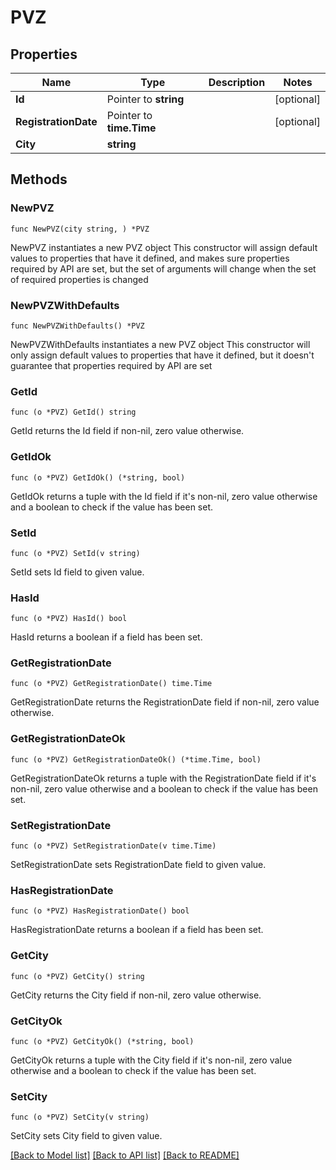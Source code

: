 # PVZ

## Properties

Name | Type | Description | Notes
------------ | ------------- | ------------- | -------------
**Id** | Pointer to **string** |  | [optional] 
**RegistrationDate** | Pointer to **time.Time** |  | [optional] 
**City** | **string** |  | 

## Methods

### NewPVZ

`func NewPVZ(city string, ) *PVZ`

NewPVZ instantiates a new PVZ object
This constructor will assign default values to properties that have it defined,
and makes sure properties required by API are set, but the set of arguments
will change when the set of required properties is changed

### NewPVZWithDefaults

`func NewPVZWithDefaults() *PVZ`

NewPVZWithDefaults instantiates a new PVZ object
This constructor will only assign default values to properties that have it defined,
but it doesn't guarantee that properties required by API are set

### GetId

`func (o *PVZ) GetId() string`

GetId returns the Id field if non-nil, zero value otherwise.

### GetIdOk

`func (o *PVZ) GetIdOk() (*string, bool)`

GetIdOk returns a tuple with the Id field if it's non-nil, zero value otherwise
and a boolean to check if the value has been set.

### SetId

`func (o *PVZ) SetId(v string)`

SetId sets Id field to given value.

### HasId

`func (o *PVZ) HasId() bool`

HasId returns a boolean if a field has been set.

### GetRegistrationDate

`func (o *PVZ) GetRegistrationDate() time.Time`

GetRegistrationDate returns the RegistrationDate field if non-nil, zero value otherwise.

### GetRegistrationDateOk

`func (o *PVZ) GetRegistrationDateOk() (*time.Time, bool)`

GetRegistrationDateOk returns a tuple with the RegistrationDate field if it's non-nil, zero value otherwise
and a boolean to check if the value has been set.

### SetRegistrationDate

`func (o *PVZ) SetRegistrationDate(v time.Time)`

SetRegistrationDate sets RegistrationDate field to given value.

### HasRegistrationDate

`func (o *PVZ) HasRegistrationDate() bool`

HasRegistrationDate returns a boolean if a field has been set.

### GetCity

`func (o *PVZ) GetCity() string`

GetCity returns the City field if non-nil, zero value otherwise.

### GetCityOk

`func (o *PVZ) GetCityOk() (*string, bool)`

GetCityOk returns a tuple with the City field if it's non-nil, zero value otherwise
and a boolean to check if the value has been set.

### SetCity

`func (o *PVZ) SetCity(v string)`

SetCity sets City field to given value.



[[Back to Model list]](../README.md#documentation-for-models) [[Back to API list]](../README.md#documentation-for-api-endpoints) [[Back to README]](../README.md)


